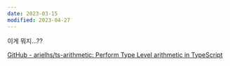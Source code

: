 ```yaml
---
date: 2023-03-15
modified: 2023-04-27
---
```


이게 뭐지...??

[GitHub - arielhs/ts-arithmetic: Perform Type Level arithmetic in TypeScript](https://github.com/arielhs/ts-arithmetic)
